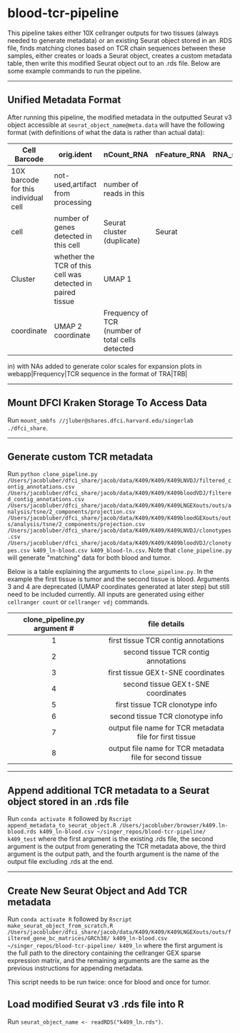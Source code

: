 # blood-tcr-pipeline
This pipeline takes either 10X cellranger outputs for two tissues (always needed to generate metadata) or an existing Seurat object stored in an .RDS file, finds matching
clones based on TCR chain sequences between these samples, either creates or
loads a Seurat object, creates a custom metadata table, then write this modified
Seurat object out to an .rds file.
Below are some example commands to run the pipeline.

---

## Unified Metadata Format
After running this pipeline, the modified metadata in the outputted Seurat v3
object accessible at `seurat_object_name@meta.data` will have the following
format (with definitions of what the data is rather than actual data):

| Cell Barcode | orig.ident | nCount_RNA | nFeature_RNA | RNA_snn_res.1.2 | seurat_clusters | matching | u1 | u1 | freq | Frequency |
|---|---|---|---|---|---|---|---|---|---|---|
|10X barcode for this individual cell|not-used,artifact from processing|number of reads in this
cell|number of genes detected in this cell|Seurat cluster (duplicate)|Seurat
Cluster|whether the TCR of this cell was detected in paired tissue|UMAP 1
coordinate| UMAP 2 coordinate|Frequency of TCR (number of total cells detected
in) with NAs added to generate color scales for expansion plots in
webapp|Frequency|TCR sequence in the format of TRA\|TRB|

---

## Mount DFCI Kraken Storage To Access Data
Run `mount_smbfs //jluber@shares.dfci.harvard.edu/singerlab ./dfci_share`.

---

## Generate custom TCR metadata

Run `python clone_pipeline.py /Users/jacobluber/dfci_share/jacob/data/K409/K409/K409LNVDJ/filtered_contig_annotations.csv /Users/jacobluber/dfci_share/jacob/data/K409/K409/K409bloodVDJ/filtered_contig_annotations.csv /Users/jacobluber/dfci_share/jacob/data/K409/K409/K409LNGEXouts/outs/analysis/tsne/2_components/projection.csv /Users/jacobluber/dfci_share/jacob/data/K409/K409/K409bloodGEXouts/outs/analysis/tsne/2_components/projection.csv /Users/jacobluber/dfci_share/jacob/data/K409/K409/K409LNVDJ/clonotypes.csv /Users/jacobluber/dfci_share/jacob/data/K409/K409/K409bloodVDJ/clonotypes.csv k409_ln-blood.csv k409_blood-ln.csv`. Note that `clone_pipeline.py` will generate "matching" data for both blood and tumor.

Below is a table explaining the arguments to `clone_pipeline.py`. In the example
the first tissue is tumor and the second tissue is blood. Arguments 3 and 4 are
deprecated (UMAP coordinates generated at later step) but still need to be included currently. All inputs are generated using either `cellranger count` or `cellranger vdj` commands.

| clone_pipeline.py argument # | file details |
|:----------------------------:|:------------:|
|1|first tissue TCR contig annotations|
|2|second tissue TCR contig annotations|
|3|first tissue GEX t-SNE coordinates|
|4|second tissue GEX t-SNE coordinates|
|5|first tissue TCR clonotype info|
|6|second tissue TCR clonotype info|
|7|output file name for TCR metadata file for first tissue|
|8|output file name for TCR metadata file for second tissue|

---

## Append additional TCR metadata to a Seurat object stored in an .rds file
Run `conda activate R` followed by `Rscript append_metadata_to_seurat_object.R /Users/jacobluber/browser/k409.ln-blood.rds k409_ln-blood.csv ~/singer_repos/blood-tcr-pipeline/ k409_test` where the first argument is the existing .rds file, the second argument is the output from generating the TCR metadata above, the third argument is the output path, and the fourth argument is the name of the output file excluding .rds at the end.

---

## Create New Seurat Object and Add TCR metadata
Run `conda activate R` followed by `Rscript make_seurat_object_from_scratch.R /Users/jacobluber/dfci_share/jacob/data/K409/K409/K409LNGEXouts/outs/filtered_gene_bc_matrices/GRCh38/ k409_ln-blood.csv ~/singer_repos/blood-tcr-pipeline/ k409_ln` where the first argument is the full path to the directory containing the cellranger GEX sparse expression matrix, and the remaining arguments are the same as the previous instructions for appending metadata.

This script needs to be run twice: once for blood and once for tumor.

## Load modified Seurat v3 .rds file into R
Run `seurat_object_name <- readRDS("k409_ln.rds")`.
